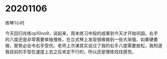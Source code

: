 # 20201106

练琴1小时

今天回归肖练op10no9，说起来，周末练习中段的成果到今天才开始巩固。右手的八度还是非常需要单独慢练，在立式琴上发现很难做到一些大渐强，如果硬要做，那势必会令右手受伤。老师上次课其实说过了我的右手八度需要放松，我知道我目前的手型在速度上去之后肯定不行的，所以还是慢练找找感觉。
